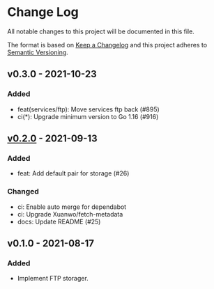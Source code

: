 # Change Log

All notable changes to this project will be documented in this file.

The format is based on [Keep a Changelog](https://keepachangelog.com/)
and this project adheres to [Semantic Versioning](https://semver.org/).

## v0.3.0 - 2021-10-23

### Added

- feat(services/ftp): Move services ftp back (#895)
- ci(*): Upgrade minimum version to Go 1.16 (#916)

## [v0.2.0] - 2021-09-13

### Added

- feat: Add default pair for storage (#26)

### Changed

- ci: Enable auto merge for dependabot
- ci: Upgrade Xuanwo/fetch-metadata
- docs: Update README (#25)

## v0.1.0 - 2021-08-17

### Added

- Implement FTP storager.

[v0.2.0]: https://github.com/beyondstorage/go-service-ftp/compare/v0.1.0...v0.2.0
